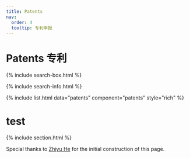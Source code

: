 ```yaml
---
title: Patents
nav:
  order: 4
  tooltip: 专利申报
---
```


# <i class="fas fa-book"></i>Patents 专利

{% include search-box.html %}

{% include search-info.html %}

{% include list.html data="patents" component="patents" style="rich" %}

# test

{% include section.html %}

Special thanks to [Zhiyu He](/lab-website-template/members/2_stu_2022_hezhiyu.html) for the initial construction of this page.